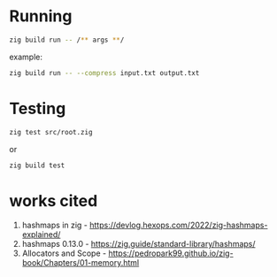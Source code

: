 # Running

```bash
zig build run -- /** args **/
```
example:

```bash
zig build run -- --compress input.txt output.txt
```


# Testing

```bash
zig test src/root.zig 
```
or

```bash
zig build test
```

# works cited

1. hashmaps in zig - https://devlog.hexops.com/2022/zig-hashmaps-explained/
2. hashmaps 0.13.0 - https://zig.guide/standard-library/hashmaps/
3. Allocators and Scope - https://pedropark99.github.io/zig-book/Chapters/01-memory.html


